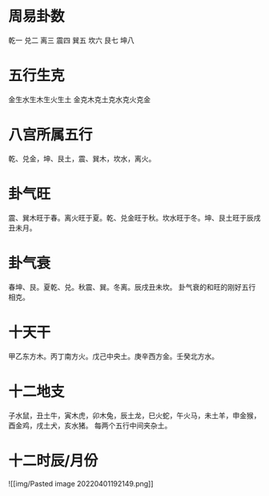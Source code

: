 # 周易卦数
乾一 兑二 离三 震四 巽五 坎六 艮七 坤八

# 五行生克
金生水生木生火生土
金克木克土克水克火克金

# 八宫所属五行
乾、兑金，坤、艮土，震、巽木，坎水，离火。

# 卦气旺
震、巽木旺于春。离火旺于夏。乾、兑金旺于秋。坎水旺于冬。坤、艮土旺于辰戌丑未月。

# 卦气衰
春坤、艮。夏乾、兑。秋震、巽。冬离。辰戌丑未坎。
卦气衰的和旺的刚好五行相克。

# 十天干
甲乙东方木。丙丁南方火。戊己中央土。庚辛西方金。壬癸北方水。

# 十二地支
子水鼠，丑土牛，寅木虎，卯木兔，辰土龙，巳火蛇，午火马，未土羊，申金猴，酉金鸡，戌土犬，亥水猪。
每两个五行中间夹杂土。

# 十二时辰/月份
![[img/Pasted image 20220401192149.png]]

